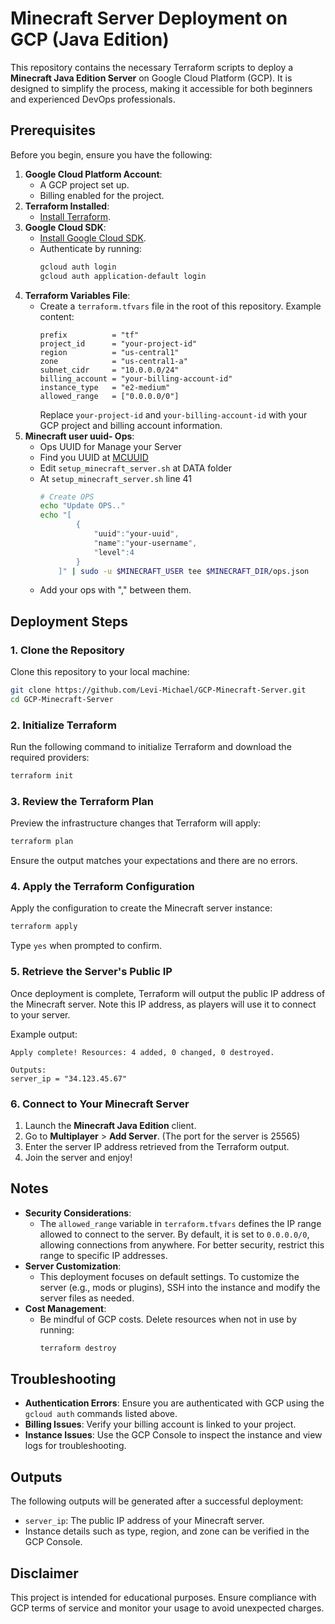 # Minecraft Server Deployment on GCP (Java Edition)

This repository contains the necessary Terraform scripts to deploy a **Minecraft Java Edition Server** on Google Cloud Platform (GCP). It is designed to simplify the process, making it accessible for both beginners and experienced DevOps professionals.

## Prerequisites

Before you begin, ensure you have the following:

1. **Google Cloud Platform Account**:
   - A GCP project set up.
   - Billing enabled for the project.
2. **Terraform Installed**:
   - [Install Terraform](https://developer.hashicorp.com/terraform/downloads).
3. **Google Cloud SDK**:
   - [Install Google Cloud SDK](https://cloud.google.com/sdk/docs/install).
   - Authenticate by running:
     ```bash
     gcloud auth login
     gcloud auth application-default login
     ```
4. **Terraform Variables File**:
   - Create a `terraform.tfvars` file in the root of this repository. Example content:
     ```hcl
     prefix          = "tf"
     project_id      = "your-project-id"
     region          = "us-central1"
     zone            = "us-central1-a"
     subnet_cidr     = "10.0.0.0/24"
     billing_account = "your-billing-account-id"
     instance_type   = "e2-medium"
     allowed_range   = ["0.0.0.0/0"]
     ```
     Replace `your-project-id` and `your-billing-account-id` with your GCP project and billing account information.
5. **Minecraft user uuid- Ops**:
    - Ops UUID for Manage your Server 
    - Find you UUID at [MCUUID](https://mcuuid.net/)
    - Edit `setup_minecraft_server.sh` at DATA folder
    - At `setup_minecraft_server.sh` line 41
        ```bash
        # Create OPS
        echo "Update OPS.."
        echo "[
                {
                    "uuid":"your-uuid",
                    "name":"your-username",
                    "level":4
                } 
            ]" | sudo -u $MINECRAFT_USER tee $MINECRAFT_DIR/ops.json
        ```
    - Add your ops with "," between them. 

## Deployment Steps

### 1. Clone the Repository

Clone this repository to your local machine:
```bash
git clone https://github.com/Levi-Michael/GCP-Minecraft-Server.git
cd GCP-Minecraft-Server
```

### 2. Initialize Terraform

Run the following command to initialize Terraform and download the required providers:
```bash
terraform init
```

### 3. Review the Terraform Plan

Preview the infrastructure changes that Terraform will apply:
```bash
terraform plan
```

Ensure the output matches your expectations and there are no errors.

### 4. Apply the Terraform Configuration

Apply the configuration to create the Minecraft server instance:
```bash
terraform apply
```

Type `yes` when prompted to confirm.

### 5. Retrieve the Server's Public IP

Once deployment is complete, Terraform will output the public IP address of the Minecraft server. Note this IP address, as players will use it to connect to your server.

Example output:
```
Apply complete! Resources: 4 added, 0 changed, 0 destroyed.

Outputs:
server_ip = "34.123.45.67"
```

### 6. Connect to Your Minecraft Server

1. Launch the **Minecraft Java Edition** client.
2. Go to **Multiplayer** > **Add Server**. (The port for the server is 25565)
3. Enter the server IP address retrieved from the Terraform output.
4. Join the server and enjoy!

## Notes

- **Security Considerations**:
  - The `allowed_range` variable in `terraform.tfvars` defines the IP range allowed to connect to the server. By default, it is set to `0.0.0.0/0`, allowing connections from anywhere. For better security, restrict this range to specific IP addresses.
- **Server Customization**:
  - This deployment focuses on default settings. To customize the server (e.g., mods or plugins), SSH into the instance and modify the server files as needed.
- **Cost Management**:
  - Be mindful of GCP costs. Delete resources when not in use by running:
    ```bash
    terraform destroy
    ```

## Troubleshooting

- **Authentication Errors**:
  Ensure you are authenticated with GCP using the `gcloud auth` commands listed above.
- **Billing Issues**:
  Verify your billing account is linked to your project.
- **Instance Issues**:
  Use the GCP Console to inspect the instance and view logs for troubleshooting.

## Outputs

The following outputs will be generated after a successful deployment:

- `server_ip`: The public IP address of your Minecraft server.
- Instance details such as type, region, and zone can be verified in the GCP Console.

## Disclaimer

This project is intended for educational purposes. Ensure compliance with GCP terms of service and monitor your usage to avoid unexpected charges.
